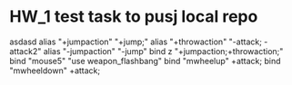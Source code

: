 # HW_1 test task to pusj local repo
asdasd
alias "+jumpaction" "+jump;"
alias "+throwaction" "-attack; -attack2"
alias "-jumpaction" "-jump" 
bind z "+jumpaction;+throwaction;"
bind "mouse5" "use weapon_flashbang"
bind "mwheelup" +attack;
bind "mwheeldown" +attack;